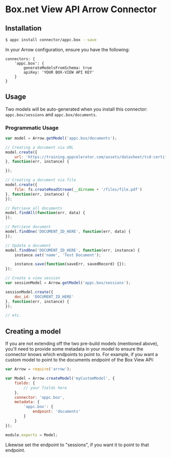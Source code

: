 # Box.net View API Arrow Connector

## Installation

```bash
$ appc install connector/appc.box --save
```

In your Arrow configuration, ensure you have the following:

```
connectors: {
	'appc.box': {
		generateModelsFromSchema: true
		apiKey: 'YOUR BOX-VIEW API KEY'
	}
}
```

## Usage

Two models will be auto-generated when you install this connector: `appc.box/sessions` and `appc.box/documents`.

### Programmatic Usage

```javascript
var model = Arrow.getModel('appc.box/documents');

// Creating a document via URL
model.create({
	url: 'https://training.appcelerator.com/assets/datasheet/tcd-certification-objectives.pdf'
}, function(err, instance) {

});

// Creating a document via file
model.create({
	file: fs.createReadStream(__dirname + '/files/file.pdf')
}, function(err, instance) {
});

// Retrieve all documents
model.findAll(function(err, data) {
});

// Retrieve document
model.findOne('DOCUMENT_ID_HERE', function(err, data) {
});

// Update a document
model.findOne('DOCUMENT_ID_HERE', function(err, instance) {
	instance.set('name', 'Test Document');

	instance.save(function(saveErr, savedRecord) {});
});

// Create a view session
var sessionModel = Arrow.getModel('appc.box/sessions');

sessionModel.create({
	doc_id: 'DOCUMENT_ID_HERE'
}, function(err, instance) {
});

// etc.
```

## Creating a model
If you are not extending off the two pre-build models (mentioned above), you'll need to provide some metadata
in your model to ensure the connector knows which endpoints to point to.  For example, if you want a custom model
to point to the documents endpoint of the Box View API:

```javascript
var Arrow = require('arrow');

var Model = Arrow.createModel('myCustomModel', {
	fields: {
		// your fields here
	},
	connector: 'appc.box',
	metadata: {
		'appc.box': {
			endpoint: 'documents'
		}
	}
});

module.exports = Model;

```

Likewise set the endpoint to "sessions", if you want it to point to that endpoint.
